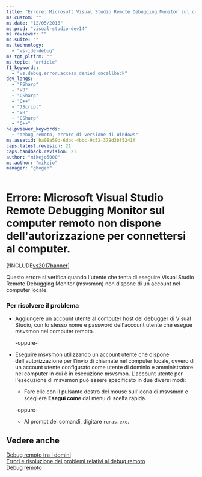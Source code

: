 ```yaml
---
title: "Errore: Microsoft Visual Studio Remote Debugging Monitor sul computer remoto non dispone dell&#39;autorizzazione per connettersi al computer. | Microsoft Docs"
ms.custom: ""
ms.date: "12/05/2016"
ms.prod: "visual-studio-dev14"
ms.reviewer: ""
ms.suite: ""
ms.technology: 
  - "vs-ide-debug"
ms.tgt_pltfrm: ""
ms.topic: "article"
f1_keywords: 
  - "vs.debug.error.access_denied_oncallback"
dev_langs: 
  - "FSharp"
  - "VB"
  - "CSharp"
  - "C++"
  - "JScript"
  - "VB"
  - "CSharp"
  - "C++"
helpviewer_keywords: 
  - "debug remoto, errore di versione di Windows"
ms.assetid: ba08a59b-6dbc-4bbc-9c52-379d3bf5241f
caps.latest.revision: 21
caps.handback.revision: 21
author: "mikejo5000"
ms.author: "mikejo"
manager: "ghogen"
---
```

# Errore: Microsoft Visual Studio Remote Debugging Monitor sul computer remoto non dispone dell&#39;autorizzazione per connettersi al computer.
[!INCLUDE[vs2017banner](../code-quality/includes/vs2017banner.md)]

Questo errore si verifica quando l'utente che tenta di eseguire Visual Studio Remote Debugging Monitor \(msvsmon\) non dispone di un account nel computer locale.  
  
### Per risolvere il problema  
  
-   Aggiungere un account utente al computer host del debugger di Visual Studio, con lo stesso nome e password dell'account utente che esegue msvsmon nel computer remoto.  
  
     \-oppure\-  
  
-   Eseguire msvsmon utilizzando un account utente che dispone dell'autorizzazione per l'invio di chiamate nel computer locale,  ovvero di un account utente configurato come utente di dominio e amministratore nel computer in cui è in esecuzione msvsmon.  L'account utente per l'esecuzione di msvsmon può essere specificato in due diversi modi:  
  
    -   Fare clic con il pulsante destro del mouse sull'icona di msvsmon e scegliere **Esegui come** dal menu di scelta rapida.  
  
     \-oppure\-  
  
    -   Al prompt dei comandi, digitare `runas.exe`.  
  
## Vedere anche  
 [Debug remoto tra i domini](../Topic/Remote%20Debugging%20Across%20Domains.md)   
 [Errori e risoluzione dei problemi relativi al debug remoto](../debugger/remote-debugging-errors-and-troubleshooting.md)   
 [Debug remoto](../debugger/remote-debugging.md)